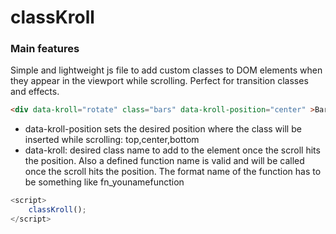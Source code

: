 # classKroll

### Main features
Simple and lightweight js file to add custom classes to DOM elements when they appear in the viewport while scrolling. Perfect for transition classes and effects.

```html 
<div data-kroll="rotate" class="bars" data-kroll-position="center" >Bar content</div> 
```

* data-kroll-position sets the desired position where the class will be inserted while scrolling: top,center,bottom
* data-kroll: desired class name to add to the element once the scroll hits the position. Also a defined function name is valid and will be called once the scroll hits the position. The format name of the function has to be something like fn_younamefunction 


```javascript
<script>
    classKroll();
</script>
```
